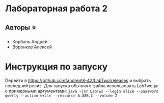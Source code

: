 # Лабораторная работа 2

## Авторы ⭐

* Корбань Андрей
* Воронков Алексей

# Инструкция по запуску

Перейти в https://github.com/andreiAK-42/LabTwo/releases и выбрать последний релиз. Для запуска обычного файла использовать LabTwo.jar с примерными аргументами:
``java -jar LabTwo --login alice --password qwerty --action write --resource A.A8B.C --volume 2``
